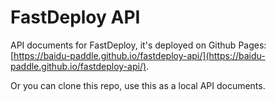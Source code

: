 # FastDeploy API

API documents for FastDeploy, it's deployed on Github Pages: [https://baidu-paddle.github.io/fastdeploy-api/](https://baidu-paddle.github.io/fastdeploy-api/).

Or you can clone this repo, use this as a local API documents. 
